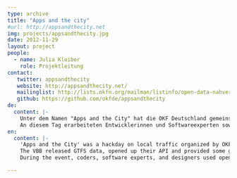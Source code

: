 ```yaml
---
type: archive
title: "Apps and the city"
#url: http://appsandthecity.net
img: projects/appsandthecity.jpg
date: 2012-11-29
layout: project
people:
  - name: Julia Kloiber
    role: Projektleitung
contact:
   twitter: appsandthecity
   website: http://appsandthecity.net/
   mailinglist: http://lists.okfn.org/mailman/listinfo/open-data-nahverkehr
   github: https://github.com/okfde/appsandthecity
de:
  content: |-
    Unter dem Namen "Apps and the City" hat die OKF Deutschland gemeinsam mit den Berliner Verkehrsbetrieben (BVG) und dem Verkehrsverbund Berlin-Brandenburg (VBB) zu einem Entwicklertag zum Thema Nahverkehr eingeladen.
    An diesem Tag erarbeiteten Entwicklerinnen und Softwareexperten sowie Designerinnen und Designer gemeinnützig sinnvolle Anwendungen für die Fahrgäste mit den offenen Datensätzen der Verkehrsbetriebe.
en:
  content: |-
    'Apps and the City' was a hackday on local traffic organized by OKF DE together with the local transport provider VBB, the Berlin government and the FH Potsdam.
    The VBB released GTFS data, opened up their API and provided some geo datasets about entrances to stations.
    During the event, coders, software experts, and designers used open transport data to create applications intended to non-commercially improve public transport.

---
```

